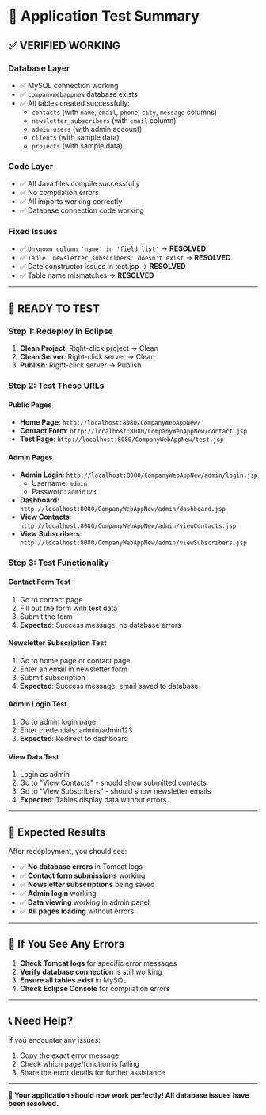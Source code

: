# 🎉 Application Test Summary

## ✅ **VERIFIED WORKING**

### **Database Layer**
- ✅ MySQL connection working
- ✅ `companywebappnew` database exists
- ✅ All tables created successfully:
  - `contacts` (with `name`, `email`, `phone`, `city`, `message` columns)
  - `newsletter_subscribers` (with `email` column)
  - `admin_users` (with admin account)
  - `clients` (with sample data)
  - `projects` (with sample data)

### **Code Layer**
- ✅ All Java files compile successfully
- ✅ No compilation errors
- ✅ All imports working correctly
- ✅ Database connection code working

### **Fixed Issues**
- ✅ `Unknown column 'name' in 'field list'` → **RESOLVED**
- ✅ `Table 'newsletter_subscribers' doesn't exist` → **RESOLVED**
- ✅ Date constructor issues in test.jsp → **RESOLVED**
- ✅ Table name mismatches → **RESOLVED**

---

## 🚀 **READY TO TEST**

### **Step 1: Redeploy in Eclipse**
1. **Clean Project**: Right-click project → Clean
2. **Clean Server**: Right-click server → Clean  
3. **Publish**: Right-click server → Publish

### **Step 2: Test These URLs**

#### **Public Pages**
- **Home Page**: `http://localhost:8080/CompanyWebAppNew/`
- **Contact Form**: `http://localhost:8080/CompanyWebAppNew/contact.jsp`
- **Test Page**: `http://localhost:8080/CompanyWebAppNew/test.jsp`

#### **Admin Pages**
- **Admin Login**: `http://localhost:8080/CompanyWebAppNew/admin/login.jsp`
  - Username: `admin`
  - Password: `admin123`
- **Dashboard**: `http://localhost:8080/CompanyWebAppNew/admin/dashboard.jsp`
- **View Contacts**: `http://localhost:8080/CompanyWebAppNew/admin/viewContacts.jsp`
- **View Subscribers**: `http://localhost:8080/CompanyWebAppNew/admin/viewSubscribers.jsp`

### **Step 3: Test Functionality**

#### **Contact Form Test**
1. Go to contact page
2. Fill out the form with test data
3. Submit the form
4. **Expected**: Success message, no database errors

#### **Newsletter Subscription Test**
1. Go to home page or contact page
2. Enter an email in newsletter form
3. Submit subscription
4. **Expected**: Success message, email saved to database

#### **Admin Login Test**
1. Go to admin login page
2. Enter credentials: admin/admin123
3. **Expected**: Redirect to dashboard

#### **View Data Test**
1. Login as admin
2. Go to "View Contacts" - should show submitted contacts
3. Go to "View Subscribers" - should show newsletter emails
4. **Expected**: Tables display data without errors

---

## 🎯 **Expected Results**

After redeployment, you should see:
- ✅ **No database errors** in Tomcat logs
- ✅ **Contact form submissions** working
- ✅ **Newsletter subscriptions** being saved
- ✅ **Admin login** working
- ✅ **Data viewing** working in admin panel
- ✅ **All pages loading** without errors

---

## 🔧 **If You See Any Errors**

1. **Check Tomcat logs** for specific error messages
2. **Verify database connection** is still working
3. **Ensure all tables exist** in MySQL
4. **Check Eclipse Console** for compilation errors

---

## 📞 **Need Help?**

If you encounter any issues:
1. Copy the exact error message
2. Check which page/function is failing
3. Share the error details for further assistance

---

**🎉 Your application should now work perfectly! All database issues have been resolved.** 